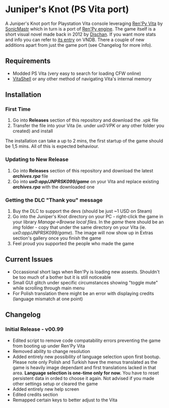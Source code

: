 # Juniper's Knot (PS Vita port)
A Juniper's Knot port for Playstation Vita console leveraging [Ren'Py Vita](https://github.com/SonicMastr/renpy-vita) by [SonicMastr](https://github.com/SonicMastr) which in turn is a port of [Ren'Py engine](https://www.renpy.org). The game itself is a short visual novel made back in 2012 by [Dischan](https://dischan.co). If you want more stats and info you can refer to [its entry](https://vndb.org/v9986) on VNDB. There a couple of new additions apart from just the game port (see Changelog for more info).

## Requirements
* Modded PS Vita (very easy to search for loading CFW online)
* [VitaShell](https://github.com/TheOfficialFloW/VitaShell) or any other method of navigating Vita's internal memory

## Installation 
### First Time
1. Go into **Releases** section of this repository and download the _.vpk_ file
2. Transfer the file into your Vita (ie. under _ux0:VPK_ or any other folder you created) and install

The installation can take a up to 2 mins, the first startup of the game should be 1,5 mins. All of this is expected behaviour.

### Updating to New Release
1. Go into **Releases** section of this repository and download the latest _**archives.rpa**_ file
2. Go into **_ux0:app/JNPRSK099/game_** on your Vita and replace existing _**archives.rpa**_ with the downloaded one

### Getting the DLC "Thank you" message
1. Buy the DLC to support the devs (should be just ~1 USD on Steam)
2. Go into the Juniper's Knot directory on your PC - right-click the game in your library _Manage->Browse local files_. In the _game_ there should be an _img_ folder - copy that under the same directory on your Vita (ie. _ux0:app/JNPRSK099/game_). The image will now show up in Extras section's gallery once you finish the game
3. Feel proud you supported the people who made the game

## Current Issues
* Occassional short lags when Ren'Py is loading new assests. Shouldn't be too much of a bother but it is still noticeable
* Small GUI glitch under specific circumstances showing "toggle mute" while scrolling through main menu
* For Polish translation there might be an error with displaying credits (language mismatch at one point)
  
## Changelog
### Initial Release - v00.99
* Edited script to remove code compatability errors preventing the game from booting up under Ren'Py Vita
* Removed ability to change resolution
* Added entirely new possibility of language selection upon first bootup. Please note only Polish and Turkish have the menus translated as the game is heavily image dependant and first translations lacked in that area. **Language selection is one-time only for now.** You have to reset persistent data in orded to choose it again. Not advised if you made other settings setup or cleared the game
* Added entirely new help screen
* Edited credits section
* Remapped certain keys to better adjust to the Vita


